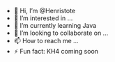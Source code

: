 - 👋 Hi, I’m @Henristote
- 👀 I’m interested in ...
- 🌱 I’m currently learning Java
- 💞️ I’m looking to collaborate on ...
- 📫 How to reach me ...
- ⚡ Fun fact: KH4 coming soon
<!---
Henristote/Henristote is a ✨ special ✨ repository because its `README.md` (this file) appears on your GitHub profile.
You can click the Preview link to take a look at your changes.
--->
